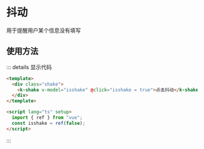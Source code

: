 # 抖动

用于提醒用户某个信息没有填写

## 使用方法

<div class="example">
<template>
  <div class="shake">
    <k-shake v-model="isshake" @click="isshake = true">点击抖动</k-shake>
  </div>
</template>

<script lang='ts' setup>
import { ref } from 'vue'
const isshake = ref(false)
</script>
</div>

::: details 显示代码

```html
<template>
  <div class="shake">
    <k-shake v-model="isshake" @click="isshake = true">点击抖动</k-shake>
  </div>
</template>

<script lang="ts" setup>
  import { ref } from "vue";
  const isshake = ref(false);
</script>
```

:::
